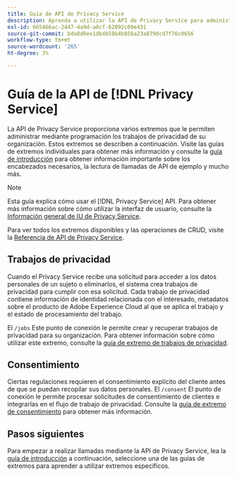 ```yaml
---
title: Guía de API de Privacy Service
description: Aprenda a utilizar la API de Privacy Service para administrar mediante programación los trabajos de privacidad para las aplicaciones de Adobe Experience Cloud admitidas.
exl-id: 665466ac-2447-4a9d-a8cf-62092c09e431
source-git-commit: bda8d0ee1db4b58b4b856a23a8790cd7f76c0656
workflow-type: tm+mt
source-wordcount: '265'
ht-degree: 3%

---
```


# Guía de la API de [!DNL Privacy Service]

La API de Privacy Service proporciona varios extremos que le permiten administrar mediante programación los trabajos de privacidad de su organización. Estos extremos se describen a continuación. Visite las guías de extremos individuales para obtener más información y consulte la [guía de introducción](./getting-started.md) para obtener información importante sobre los encabezados necesarios, la lectura de llamadas de API de ejemplo y mucho más.

>[!NOTE]
>
>Esta guía explica cómo usar el [!DNL Privacy Service] API. Para obtener más información sobre cómo utilizar la interfaz de usuario, consulte la [Información general de IU de Privacy Service](../ui/overview.md).

Para ver todos los extremos disponibles y las operaciones de CRUD, visite la [Referencia de API de Privacy Service](https://www.adobe.io/experience-platform-apis/references/privacy-service/).

## Trabajos de privacidad

Cuando el Privacy Service recibe una solicitud para acceder a los datos personales de un sujeto o eliminarlos, el sistema crea trabajos de privacidad para cumplir con esa solicitud. Cada trabajo de privacidad contiene información de identidad relacionada con el interesado, metadatos sobre el producto de Adobe Experience Cloud al que se aplica el trabajo y el estado de procesamiento del trabajo.

El `/jobs` Este punto de conexión le permite crear y recuperar trabajos de privacidad para su organización. Para obtener información sobre cómo utilizar este extremo, consulte la [guía de extremo de trabajos de privacidad](./privacy-jobs.md).

## Consentimiento

Ciertas regulaciones requieren el consentimiento explícito del cliente antes de que se puedan recopilar sus datos personales. El `/consent` El punto de conexión le permite procesar solicitudes de consentimiento de clientes e integrarlas en el flujo de trabajo de privacidad. Consulte la [guía de extremo de consentimiento](./consent.md) para obtener más información.

## Pasos siguientes

Para empezar a realizar llamadas mediante la API de Privacy Service, lea la [guía de introducción](./getting-started.md) a continuación, seleccione una de las guías de extremos para aprender a utilizar extremos específicos.
